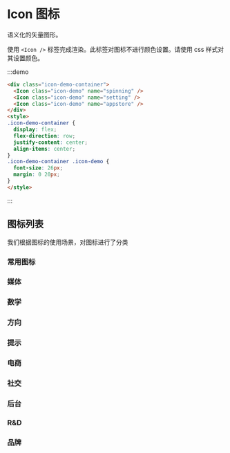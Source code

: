 # Icon 图标

语义化的矢量图形。

使用 `<Icon />` 标签完成渲染。此标签对图标不进行颜色设置。请使用 css 样式对其设置颜色。

:::demo
```html
<div class="icon-demo-container">
  <Icon class="icon-demo" name="spinning" />
  <Icon class="icon-demo" name="setting" />
  <Icon class="icon-demo" name="appstore" />
</div>
<style>
.icon-demo-container {
  display: flex;
  flex-direction: row;
  justify-content: center;
  align-items: center;
}
.icon-demo-container .icon-demo {
  font-size: 26px;
  margin: 0 20px;
}
</style>
```
:::

## 图标列表

我们根据图标的使用场景，对图标进行了分类

### 常用图标

<Row :gutter="20">
  <Col :span="2">
    <icon-pad keyName="star-full" name="满星"></icon-pad>
  </Col>
  <Col :span="2">
    <icon-pad keyName="star-half" name="半星"></icon-pad>
  </Col>
  <Col :span="2">
    <icon-pad keyName="star-empty" name="空星"></icon-pad>
  </Col>
  <Col :span="2">
    <icon-pad keyName="eye-open" name="睁眼"></icon-pad>
  </Col>
  <Col :span="2">
    <icon-pad keyName="eye-close" name="闭眼"></icon-pad>
  </Col>
  <Col :span="2">
    <icon-pad keyName="clear" name="清空"></icon-pad>
  </Col>
</Row>
<Row :gutter="20">
  <Col :span="2">
    <icon-pad keyName="more" name="更多"></icon-pad>
  </Col>
  <Col :span="2">
    <icon-pad keyName="finish" name="完成"></icon-pad>
  </Col>
  <Col :span="2">
    <icon-pad keyName="current" name="当前"></icon-pad>
  </Col>
  <Col :span="2">
    <icon-pad keyName="global" name="国际"></icon-pad>
  </Col>
  <Col :span="2">
    <icon-pad keyName="upload" name="上传"></icon-pad>
  </Col>
  <Col :span="2">
    <icon-pad keyName="download" name="下载"></icon-pad>
  </Col>
</Row>
<Row :gutter="20">
  <Col :span="2">
    <icon-pad keyName="grid" name="菜单"></icon-pad>
  </Col>
  <Col :span="2">
    <icon-pad keyName="apps" name="菜单"></icon-pad>
  </Col>
  <Col :span="2">
    <icon-pad keyName="burger" name="菜单"></icon-pad>
  </Col>
  <Col :span="2">
    <icon-pad keyName="setting" name="设置"></icon-pad>
  </Col>
  <Col :span="2">
    <icon-pad keyName="spinning" name="加载中"></icon-pad>
  </Col>
  <Col :span="2">
    <icon-pad keyName="ringing" name="加载中"></icon-pad>
  </Col>
</Row>

### 媒体

<Row :gutter="20">
  <Col :span="2">
    <icon-pad keyName="play" name="播放"></icon-pad>
  </Col>
  <Col :span="2">
    <icon-pad keyName="pause" name="暂停"></icon-pad>
  </Col>
  <Col :span="2">
    <icon-pad keyName="stop" name="停止"></icon-pad>
  </Col>
  <Col :span="2">
    <icon-pad keyName="prev" name="上一曲"></icon-pad>
  </Col>
  <Col :span="2">
    <icon-pad keyName="next" name="下一曲"></icon-pad>
  </Col>
  <Col :span="2">
    <icon-pad keyName="fullscreen" name="全屏"></icon-pad>
  </Col>
</Row>
<Row :gutter="20">
  <Col :span="2">
    <icon-pad keyName="volume-mute" name="音量（静音）"></icon-pad>
  </Col>
  <Col :span="2">
    <icon-pad keyName="volume-0" name="音量（小）"></icon-pad>
  </Col>
  <Col :span="2">
    <icon-pad keyName="volume-1" name="音量（中）"></icon-pad>
  </Col>
  <Col :span="2">
    <icon-pad keyName="volume-2" name="音量（大）"></icon-pad>
  </Col>
  <Col :span="2">
  </Col>
  <Col :span="2">
  </Col>
</Row>

### 数学

<Row :gutter="20">
  <Col :span="2">
    <icon-pad keyName="plus" name="加"></icon-pad>
  </Col>
  <Col :span="2">
    <icon-pad keyName="minus" name="减"></icon-pad>
  </Col>
  <Col :span="2">
    <icon-pad keyName="times" name="乘"></icon-pad>
  </Col>
  <Col :span="2">
    <icon-pad keyName="division" name="除"></icon-pad>
  </Col>
  <Col :span="2">
    <icon-pad keyName="percent" name="百分号"></icon-pad>
  </Col>
  <Col :span="2">
  </Col>
</Row>

### 方向

<Row :gutter="20">
  <Col :span="2">
    <icon-pad keyName="arrow-up" name="上"></icon-pad>
  </Col>
  <Col :span="2">
    <icon-pad keyName="arrow-right" name="右"></icon-pad>
  </Col>
  <Col :span="2">
    <icon-pad keyName="arrow-down" name="下"></icon-pad>
  </Col>
  <Col :span="2">
    <icon-pad keyName="arrow-left" name="左"></icon-pad>
  </Col>
  <Col :span="2">
  </Col>
  <Col :span="2">
  </Col>
</Row>

### 提示

<Row :gutter="20">
  <Col :span="2">
    <icon-pad keyName="info" name="信息"></icon-pad>
  </Col>
  <Col :span="2">
    <icon-pad keyName="success" name="成功"></icon-pad>
  </Col>
  <Col :span="2">
    <icon-pad keyName="warning" name="警告"></icon-pad>
  </Col>
  <Col :span="2">
    <icon-pad keyName="error" name="错误"></icon-pad>
  </Col>
  <Col :span="2">
  </Col>
  <Col :span="2">
  </Col>
</Row>

### 电商

<Row :gutter="20">
  <Col :span="2">
    <icon-pad keyName="coupon" name="优惠券"></icon-pad>
  </Col>
  <Col :span="2">
    <icon-pad keyName="coin" name="金币/积分"></icon-pad>
  </Col>
  <Col :span="2">
    <icon-pad keyName="date" name="日期"></icon-pad>
  </Col>
  <Col :span="2">
    <icon-pad keyName="time" name="时间"></icon-pad>
  </Col>
  <Col :span="2">
    <icon-pad keyName="timer" name="计时器"></icon-pad>
  </Col>

  <Col :span="2">
    <icon-pad keyName="tag" name="标签"></icon-pad>
  </Col>
</Row>
<Row :gutter="20">
  <Col :span="2">
    <icon-pad keyName="flame" name="火"></icon-pad>
  </Col>
  <Col :span="2">
  </Col>
  <Col :span="2">
  </Col>
  <Col :span="2">
  </Col>
  <Col :span="2">
  </Col>
  <Col :span="2">
  </Col>
</Row>

### 社交

<Row :gutter="20">
  <Col :span="2">
    <icon-pad keyName="share" name="分享"></icon-pad>
  </Col>
  <Col :span="2">
    <icon-pad keyName="message" name="消息"></icon-pad>
  </Col>
  <Col :span="2">
    <icon-pad keyName="idea" name="想法"></icon-pad>
  </Col>
  <Col :span="2">
    <icon-pad keyName="mouse" name="鼠标"></icon-pad>
  </Col>
  <Col :span="2">
    <icon-pad keyName="keyboard" name="键盘"></icon-pad>
  </Col>
  <Col :span="2">
    <icon-pad keyName="mail" name="邮件"></icon-pad>
  </Col>
</Row>
<Row :gutter="20">
  <Col :span="2">
    <icon-pad keyName="medal" name="奖牌"></icon-pad>
  </Col>
  <Col :span="2">
    <icon-pad keyName="award" name="徽章"></icon-pad>
  </Col>
  <Col :span="2">
    <icon-pad keyName="discover" name="发现"></icon-pad>
  </Col>
  <Col :span="2">
    <icon-pad keyName="position" name="定位"></icon-pad>
  </Col>
  <Col :span="2">
    <icon-pad keyName="map" name="地图"></icon-pad>
  </Col>
  <Col :span="2">
    <icon-pad keyName="key" name="钥匙"></icon-pad>
  </Col>
</Row>
<Row :gutter="20">
  <Col :span="2">
    <icon-pad keyName="qr" name="二维码"></icon-pad>
  </Col>
  <Col :span="2">
    <icon-pad keyName="pay-qr" name="支付二维码"></icon-pad>
  </Col>
  <Col :span="2">
    <icon-pad keyName="barcode" name="条形码"></icon-pad>
  </Col>
  <Col :span="2">
    <icon-pad keyName="scan" name="扫描"></icon-pad>
  </Col>
  <Col :span="2">
  </Col>
  <Col :span="2">
  </Col>
</Row>

### 后台

<Row :gutter="20">
  <Col :span="2">
    <icon-pad keyName="create" name="创建"></icon-pad>
  </Col>
  <Col :span="2">
    <icon-pad keyName="edit" name="编辑"></icon-pad>
  </Col>
  <Col :span="2">
    <icon-pad keyName="delete" name="删除"></icon-pad>
  </Col>
  <Col :span="2">
    <icon-pad keyName="paperclip" name="回形针"></icon-pad>
  </Col>
  <Col :span="2">
    <icon-pad keyName="person" name="人"></icon-pad>
  </Col>
  <Col :span="2">
    <icon-pad keyName="usb" name="USB"></icon-pad>
  </Col>
</Row>

### R&D

<Row :gutter="20">
  <Col :span="2">
    <icon-pad keyName="git" name="Git"></icon-pad>
  </Col>
  <Col :span="2">
    <icon-pad keyName="branch" name="分支"></icon-pad>
  </Col>
  <Col :span="2">
    <icon-pad keyName="commit" name="提交"></icon-pad>
  </Col>
  <Col :span="2">
    <icon-pad keyName="merge" name="合并"></icon-pad>
  </Col>
  <Col :span="2">
    <icon-pad keyName="pull-request" name="PR"></icon-pad>
  </Col>
  <Col :span="2">
    <icon-pad keyName="layers" name="层"></icon-pad>
  </Col>
</Row>
<Row :gutter="20">
  <Col :span="2">
    <icon-pad keyName="appstore" name="苹果应用商店"></icon-pad>
  </Col>
  <Col :span="2">
    <icon-pad keyName="googleplay" name="谷歌应用商店"></icon-pad>
  </Col>
  <Col :span="2">
    <icon-pad keyName="bug" name="缺陷"></icon-pad>
  </Col>
  <Col :span="2">
    <icon-pad keyName="buffer" name="缓冲"></icon-pad>
  </Col>
  <Col :span="2">
    <icon-pad keyName="guide" name="指南"></icon-pad>
  </Col>
  <Col :span="2">
  </Col>
</Row>

### 品牌

<Row :gutter="20">
  <Col :span="2">
    <icon-pad keyName="apple" name="苹果"></icon-pad>
  </Col>
  <Col :span="2">
    <icon-pad keyName="android" name="安卓"></icon-pad>
  </Col>
  <Col :span="2">
    <icon-pad keyName="google" name="谷歌"></icon-pad>
  </Col>
  <Col :span="2">
    <icon-pad keyName="instagram" name="Instagram"></icon-pad>
  </Col>
  <Col :span="2">
    <icon-pad keyName="weibo" name="微博"></icon-pad>
  </Col>
  <Col :span="2">
    <icon-pad keyName="wechat" name="微信"></icon-pad>
  </Col>
</Row>
<Row :gutter="20">
  <Col :span="2">
    <icon-pad keyName="qq" name="QQ"></icon-pad>
  </Col>
  <Col :span="2">
    <icon-pad keyName="tiktok" name="抖音"></icon-pad>
  </Col>
  <Col :span="2">
    <icon-pad keyName="redbook" name="小红书"></icon-pad>
  </Col>
  <Col :span="2">
  </Col>
  <Col :span="2">
  </Col>
  <Col :span="2">
  </Col>
</Row>